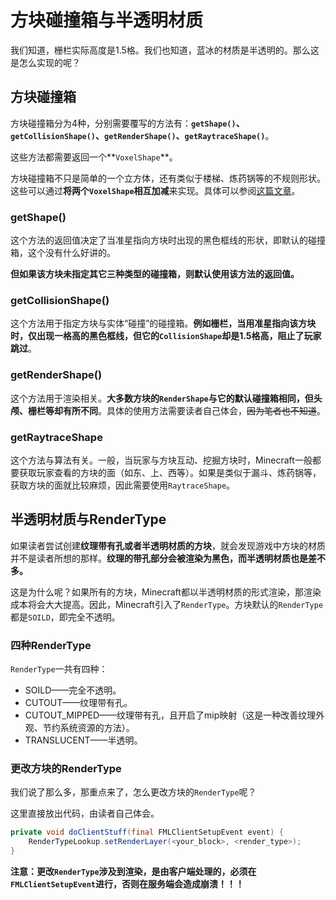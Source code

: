 # 方块碰撞箱与半透明材质

我们知道，栅栏实际高度是1.5格。我们也知道，蓝冰的材质是半透明的。那么这是怎么实现的呢？

## 方块碰撞箱

方块碰撞箱分为4种，分别需要覆写的方法有：**`getShape()`、`getCollisionShape()`、`getRenderShape()`、`getRaytraceShape()`**。

这些方法都需要返回一个**`VoxelShape`**。

方块碰撞箱不只是简单的一个立方体，还有类似于楼梯、炼药锅等的不规则形状。这些可以通过**将两个`VoxelShape`相互加减**来实现。具体可以参阅[这篇文章](https://greyminecraftcoder.blogspot.com/2020/02/block-shapes-voxelshapes-1144.html)。

### getShape()

这个方法的返回值决定了当准星指向方块时出现的黑色框线的形状，即默认的碰撞箱，这个没有什么好讲的。

**但如果该方块未指定其它三种类型的碰撞箱，则默认使用该方法的返回值。**

### getCollisionShape()

这个方法用于指定方块与实体“碰撞”的碰撞箱。**例如栅栏，当用准星指向该方块时，仅出现一格高的黑色框线，但它的`CollisionShape`却是1.5格高，阻止了玩家跳过**。

### getRenderShape()

这个方法用于渲染相关。**大多数方块的`RenderShape`与它的默认碰撞箱相同，但头颅、栅栏等却有所不同**。具体的使用方法需要读者自己体会，~~因为笔者也不知道~~。

### getRaytraceShape

这个方法与算法有关。一般，当玩家与方块互动、挖掘方块时，Minecraft一般都要获取玩家查看的方块的面（如东、上、西等）。如果是类似于漏斗、炼药锅等，获取方块的面就比较麻烦，因此需要使用`RaytraceShape`。

## 半透明材质与RenderType

如果读者尝试创建**纹理带有孔或者半透明材质的方块**，就会发现游戏中方块的材质并不是读者所想的那样。**纹理的带孔部分会被渲染为黑色，而半透明材质也是差不多。**

这是为什么呢？如果所有的方块，Minecraft都以半透明材质的形式渲染，那渲染成本将会大大提高。因此，Minecraft引入了`RenderType`。方块默认的`RenderType`都是`SOILD`，即完全不透明。

### 四种RenderType

`RenderType`一共有四种：

* SOILD——完全不透明。
* CUTOUT——纹理带有孔。
* CUTOUT_MIPPED——纹理带有孔，且开启了mip映射（这是一种改善纹理外观、节约系统资源的方法）。
* TRANSLUCENT——半透明。

### 更改方块的RenderType

我们说了那么多，那重点来了，怎么更改方块的`RenderType`呢？

这里直接放出代码，由读者自己体会。

```java
private void doClientStuff(final FMLClientSetupEvent event) {
	RenderTypeLookup.setRenderLayer(<your_block>, <render_type>);
}
```

**注意：更改`RenderType`涉及到渲染，是由客户端处理的，必须在`FMLClientSetupEvent`进行，否则在服务端会造成崩溃！！！**